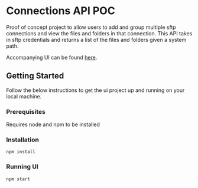 # Connections API POC

Proof of concept project to allow users to add and group multiple sftp connections and view the files and folders in that connection. This API takes in sftp credentials and returns a list of the files and folders given a system path.

Accompanying UI can be found [here](https://github.com/jaortiz/connections-ui).

## Getting Started

Follow the below instructions to get the ui project up and running on your local machine.

### Prerequisites

Requires node and npm to be installed

### Installation

```
npm install
```

### Running UI

```
npm start
```
